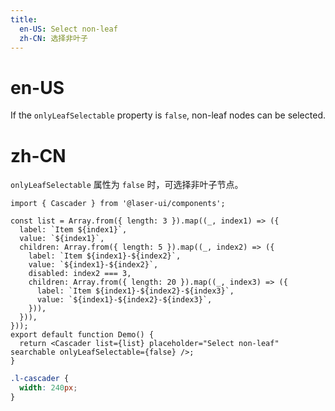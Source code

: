 ```yaml
---
title:
  en-US: Select non-leaf
  zh-CN: 选择非叶子
---
```


# en-US

If the `onlyLeafSelectable` property is `false`, non-leaf nodes can be selected.

# zh-CN

`onlyLeafSelectable` 属性为 `false` 时，可选择非叶子节点。

```tsx
import { Cascader } from '@laser-ui/components';

const list = Array.from({ length: 3 }).map((_, index1) => ({
  label: `Item ${index1}`,
  value: `${index1}`,
  children: Array.from({ length: 5 }).map((_, index2) => ({
    label: `Item ${index1}-${index2}`,
    value: `${index1}-${index2}`,
    disabled: index2 === 3,
    children: Array.from({ length: 20 }).map((_, index3) => ({
      label: `Item ${index1}-${index2}-${index3}`,
      value: `${index1}-${index2}-${index3}`,
    })),
  })),
}));
export default function Demo() {
  return <Cascader list={list} placeholder="Select non-leaf" searchable onlyLeafSelectable={false} />;
}
```

```scss
.l-cascader {
  width: 240px;
}
```
